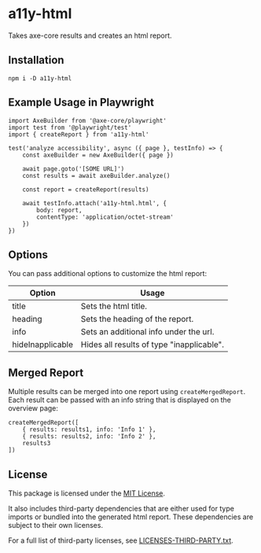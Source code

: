 # a11y-html

Takes axe-core results and creates an html report.

## Installation

```
npm i -D a11y-html
```

## Example Usage in Playwright

```
import AxeBuilder from '@axe-core/playwright'
import test from '@playwright/test'
import { createReport } from 'a11y-html'

test('analyze accessibility', async ({ page }, testInfo) => {
    const axeBuilder = new AxeBuilder({ page })

    await page.goto('[SOME URL]')
    const results = await axeBuilder.analyze()

    const report = createReport(results)

    await testInfo.attach('a11y-html.html', {
        body: report,
        contentType: 'application/octet-stream'
    })
})
```

## Options

You can pass additional options to customize the html report:

| Option           | Usage                                     |
| ---------------- | ----------------------------------------- |
| title            | Sets the html title.                      |
| heading          | Sets the heading of the report.           |
| info             | Sets an additional info under the url.    |
| hideInapplicable | Hides all results of type "inapplicable". |

## Merged Report

Multiple results can be merged into one report using `createMergedReport`. Each result can be passed with an info string that is displayed on the overview page:

```
createMergedReport([
    { results: results1, info: 'Info 1' },
    { results: results2, info: 'Info 2' },
    results3
])
```

## License

This package is licensed under the [MIT License](./LICENSE).

It also includes third-party dependencies that are either used for type imports or bundled into the generated html report. These dependencies are subject to their own licenses.

For a full list of third-party licenses, see [LICENSES-THIRD-PARTY.txt](./LICENSES-THIRD-PARTY.txt).
